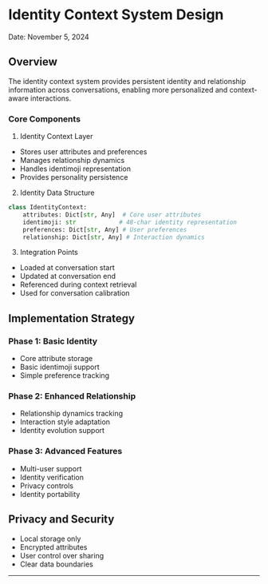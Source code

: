 # Identity Context System Design
Date: November 5, 2024

## Overview
The identity context system provides persistent identity and relationship information across conversations, enabling more personalized and context-aware interactions.

### Core Components

1. Identity Context Layer
- Stores user attributes and preferences
- Manages relationship dynamics
- Handles identimoji representation
- Provides personality persistence

2. Identity Data Structure
```python
class IdentityContext:
    attributes: Dict[str, Any]  # Core user attributes
    identimoji: str            # 48-char identity representation
    preferences: Dict[str, Any] # User preferences
    relationship: Dict[str, Any] # Interaction dynamics
```

3. Integration Points
- Loaded at conversation start
- Updated at conversation end
- Referenced during context retrieval
- Used for conversation calibration

## Implementation Strategy

### Phase 1: Basic Identity
- Core attribute storage
- Basic identimoji support
- Simple preference tracking

### Phase 2: Enhanced Relationship
- Relationship dynamics tracking
- Interaction style adaptation
- Identity evolution support

### Phase 3: Advanced Features
- Multi-user support
- Identity verification
- Privacy controls
- Identity portability

## Privacy and Security
- Local storage only
- Encrypted attributes
- User control over sharing
- Clear data boundaries







---
